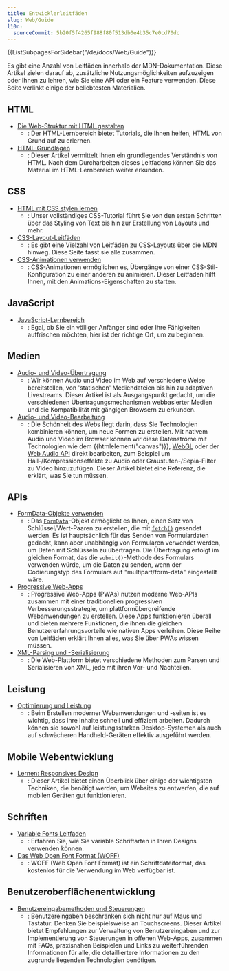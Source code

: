 ```yaml
---
title: Entwicklerleitfäden
slug: Web/Guide
l10n:
  sourceCommit: 5b20f5f4265f988f80f513db0e4b35c7e0cd70dc
---
```


<section id="Quick_links">
  {{ListSubpagesForSidebar("/de/docs/Web/Guide")}}
</section>

Es gibt eine Anzahl von Leitfäden innerhalb der MDN-Dokumentation. Diese Artikel zielen darauf ab, zusätzliche Nutzungsmöglichkeiten aufzuzeigen oder Ihnen zu lehren, wie Sie eine API oder ein Feature verwenden. Diese Seite verlinkt einige der beliebtesten Materialien.

## HTML

- [Die Web-Struktur mit HTML gestalten](/de/docs/Learn_web_development/Core/Structuring_content)
  - : Der HTML-Lernbereich bietet Tutorials, die Ihnen helfen, HTML von Grund auf zu erlernen.
- [HTML-Grundlagen](/de/docs/Learn_web_development/Getting_started/Your_first_website/Creating_the_content)
  - : Dieser Artikel vermittelt Ihnen ein grundlegendes Verständnis von HTML. Nach dem Durcharbeiten dieses Leitfadens können Sie das Material im HTML-Lernbereich weiter erkunden.

## CSS

- [HTML mit CSS stylen lernen](/de/docs/Learn_web_development/Core/Styling_basics)
  - : Unser vollständiges CSS-Tutorial führt Sie von den ersten Schritten über das Styling von Text bis hin zur Erstellung von Layouts und mehr.
- [CSS-Layout-Leitfäden](/de/docs/Web/Guide/CSS/CSS_Layout)
  - : Es gibt eine Vielzahl von Leitfäden zu CSS-Layouts über die MDN hinweg. Diese Seite fasst sie alle zusammen.
- [CSS-Animationen verwenden](/de/docs/Web/CSS/CSS_animations/Using_CSS_animations)
  - : CSS-Animationen ermöglichen es, Übergänge von einer CSS-Stil-Konfiguration zu einer anderen zu animieren. Dieser Leitfaden hilft Ihnen, mit den Animations-Eigenschaften zu starten.

## JavaScript

- [JavaScript-Lernbereich](/de/docs/Learn_web_development/Core/Scripting)
  - : Egal, ob Sie ein völliger Anfänger sind oder Ihre Fähigkeiten auffrischen möchten, hier ist der richtige Ort, um zu beginnen.

## Medien

- [Audio- und Video-Übertragung](/de/docs/Web/Media/Audio_and_video_delivery)
  - : Wir können Audio und Video im Web auf verschiedene Weise bereitstellen, von 'statischen' Mediendateien bis hin zu adaptiven Livestreams. Dieser Artikel ist als Ausgangspunkt gedacht, um die verschiedenen Übertragungsmechanismen webbasierter Medien und die Kompatibilität mit gängigen Browsern zu erkunden.
- [Audio- und Video-Bearbeitung](/de/docs/Web/Media/Audio_and_video_manipulation)
  - : Die Schönheit des Webs liegt darin, dass Sie Technologien kombinieren können, um neue Formen zu erstellen. Mit nativem Audio und Video im Browser können wir diese Datenströme mit Technologien wie dem {{htmlelement("canvas")}}, [WebGL](/de/docs/Web/API/WebGL_API) oder der [Web Audio API](/de/docs/Web/API/Web_Audio_API) direkt bearbeiten, zum Beispiel um Hall-/Kompressionseffekte zu Audio oder Graustufen-/Sepia-Filter zu Video hinzuzufügen. Dieser Artikel bietet eine Referenz, die erklärt, was Sie tun müssen.

## APIs

- [FormData-Objekte verwenden](/de/docs/Web/API/XMLHttpRequest_API/Using_FormData_Objects)
  - : Das [`FormData`](/de/docs/Web/API/FormData)-Objekt ermöglicht es Ihnen, einen Satz von Schlüssel/Wert-Paaren zu erstellen, die mit [`fetch()`](/de/docs/Web/API/Window/fetch) gesendet werden. Es ist hauptsächlich für das Senden von Formulardaten gedacht, kann aber unabhängig von Formularen verwendet werden, um Daten mit Schlüsseln zu übertragen. Die Übertragung erfolgt im gleichen Format, das die `submit()`-Methode des Formulars verwenden würde, um die Daten zu senden, wenn der Codierungstyp des Formulars auf "multipart/form-data" eingestellt wäre.
- [Progressive Web-Apps](/de/docs/Web/Progressive_web_apps#core_pwa_guides)
  - : Progressive Web-Apps (PWAs) nutzen moderne Web-APIs zusammen mit einer traditionellen progressiven Verbesserungsstrategie, um plattformübergreifende Webanwendungen zu erstellen. Diese Apps funktionieren überall und bieten mehrere Funktionen, die ihnen die gleichen Benutzererfahrungsvorteile wie nativen Apps verleihen. Diese Reihe von Leitfäden erklärt Ihnen alles, was Sie über PWAs wissen müssen.
- [XML-Parsing und -Serialisierung](/de/docs/Web/XML/Parsing_and_serializing_XML)
  - : Die Web-Plattform bietet verschiedene Methoden zum Parsen und Serialisieren von XML, jede mit ihren Vor- und Nachteilen.

## Leistung

- [Optimierung und Leistung](/de/docs/Web/Performance)
  - : Beim Erstellen moderner Webanwendungen und -seiten ist es wichtig, dass Ihre Inhalte schnell und effizient arbeiten. Dadurch können sie sowohl auf leistungsstarken Desktop-Systemen als auch auf schwächeren Handheld-Geräten effektiv ausgeführt werden.

## Mobile Webentwicklung

- [Lernen: Responsives Design](/de/docs/Learn_web_development/Core/CSS_layout/Responsive_Design)
  - : Dieser Artikel bietet einen Überblick über einige der wichtigsten Techniken, die benötigt werden, um Websites zu entwerfen, die auf mobilen Geräten gut funktionieren.

## Schriften

- [Variable Fonts Leitfaden](/de/docs/Web/CSS/CSS_fonts/Variable_fonts_guide)
  - : Erfahren Sie, wie Sie variable Schriftarten in Ihren Designs verwenden können.
- [Das Web Open Font Format (WOFF)](/de/docs/Web/CSS/CSS_fonts/WOFF)
  - : WOFF (Web Open Font Format) ist ein Schriftdateiformat, das kostenlos für die Verwendung im Web verfügbar ist.

## Benutzeroberflächenentwicklung

- [Benutzereingabemethoden und Steuerungen](/de/docs/Learn_web_development/Extensions/Forms/User_input_methods)
  - : Benutzereingaben beschränken sich nicht nur auf Maus und Tastatur: Denken Sie beispielsweise an Touchscreens. Dieser Artikel bietet Empfehlungen zur Verwaltung von Benutzereingaben und zur Implementierung von Steuerungen in offenen Web-Apps, zusammen mit FAQs, praxisnahen Beispielen und Links zu weiterführenden Informationen für alle, die detailliertere Informationen zu den zugrunde liegenden Technologien benötigen.
